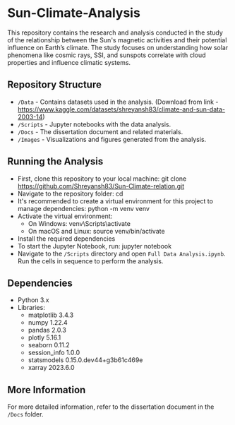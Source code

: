 # Sun-Climate-Analysis

This repository contains the research and analysis conducted in the study of the relationship between the Sun's magnetic activities and their potential influence on Earth’s climate. The study focuses on understanding how solar phenomena like cosmic rays, SSI, and sunspots correlate with cloud properties and influence climatic systems.

## Repository Structure

- `/Data` - Contains datasets used in the analysis. (Download from link - https://www.kaggle.com/datasets/shreyansh83/climate-and-sun-data-2003-14)
- `/Scripts` - Jupyter notebooks with the data analysis.
- `/Docs` - The dissertation document and related materials.
- `/Images` - Visualizations and figures generated from the analysis.

## Running the Analysis

- First, clone this repository to your local machine: git clone https://github.com/Shreyansh83/Sun-Climate-relation.git
- Navigate to the repository folder: cd <repository-name>
- It's recommended to create a virtual environment for this project to manage dependencies: python -m venv venv
- Activate the virtual environment:
	- On Windows: venv\Scripts\activate
	- On macOS and Linux: source venv/bin/activate
- Install the required dependencies
- To start the Jupyter Notebook, run: jupyter notebook
- Navigate to the `/Scripts` directory and open `Full Data Analysis.ipynb`. Run the cells in sequence to perform the analysis.


## Dependencies

- Python 3.x
- Libraries:
	- matplotlib          3.4.3
	- numpy               1.22.4
	- pandas              2.0.3
	- plotly              5.16.1
	- seaborn             0.11.2
	- session_info        1.0.0
	- statsmodels         0.15.0.dev44+g3b61c469e
	- xarray              2023.6.0

## More Information

For more detailed information, refer to the dissertation document in the `/Docs` folder.
